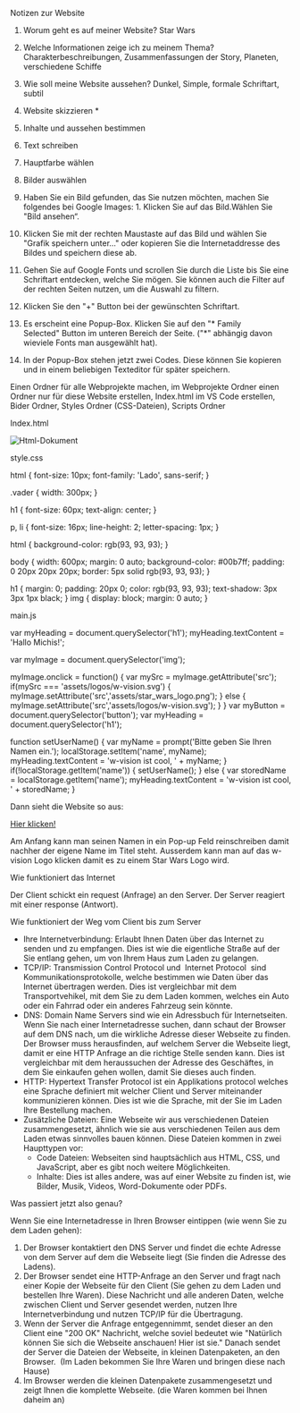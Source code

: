 Notizen zur Website


1. Worum geht es auf meiner Website?                                              Star Wars
2. Welche Informationen zeige ich zu meinem Thema?                    Charakterbeschreibungen, Zusammenfassungen der Story, Planeten, verschiedene Schiffe
3. Wie soll meine Website aussehen?                                                  Dunkel, Simple, formale Schriftart, subtil






4. Website skizzieren *
5. Inhalte und aussehen bestimmen
6. Text schreiben
7. Hauptfarbe wählen
8. Bilder auswählen
  1. Haben Sie ein Bild gefunden, das Sie nutzen möchten, machen Sie folgendes bei Google Images:
    1. Klicken Sie auf das Bild.Wählen Sie "Bild ansehen“.
   2. Klicken Sie mit der rechten Maustaste auf das Bild und wählen Sie "Grafik speichern unter…" oder kopieren Sie die Internetaddresse des Bildes und speichern diese ab.
9. Gehen Sie auf Google Fonts und scrollen Sie durch die Liste bis Sie eine Schriftart entdecken, welche Sie mögen. Sie können auch die Filter auf der rechten Seiten nutzen, um die Auswahl zu filtern.
  1. Klicken Sie den "+" Button bei der gewünschten Schriftart.
  2. Es erscheint eine Popup-Box. Klicken Sie auf den "* Family Selected" Button im unteren Bereich der Seite. ("*" abhängig davon wieviele Fonts man ausgewählt hat).
3. In der Popup-Box stehen jetzt zwei Codes. Diese können Sie kopieren und in einem beliebigen Texteditor für später speichern.


Einen Ordner für alle Webprojekte machen, im Webprojekte Ordner einen Ordner nur für diese Website erstellen, Index.html im VS Code erstellen, Bider Ordner, Styles Ordner (CSS-Dateien), Scripts Ordner  

Index.html

![Html-Dokument](/Dokumente/images/html-bildschirmfoto.png)

style.css

html {
    font-size: 10px;
    font-family: 'Lado', sans-serif;
  }
  
.vader {
  width: 300px;
}


h1 {
  font-size: 60px;
  text-align: center;
}

p, li {
  font-size: 16px;
  line-height: 2;
  letter-spacing: 1px;
}


html {
  background-color: rgb(93, 93, 93);
}

body {
  width: 600px;
  margin: 0 auto;
  background-color: #00b7ff;
  padding: 0 20px 20px 20px;
  border: 5px solid rgb(93, 93, 93);
}

h1 {
  margin: 0;
  padding: 20px 0;
  color: rgb(93, 93, 93);
  text-shadow: 3px 3px 1px black;
}
img {
  display: block;
  margin: 0 auto;
}


main.js

var myHeading = document.querySelector('h1');
myHeading.textContent = 'Hallo Michis!';


var myImage = document.querySelector('img');

myImage.onclick = function() {
    var mySrc = myImage.getAttribute('src');
    if(mySrc === 'assets/logos/w-vision.svg') {
        myImage.setAttribute('src','assets/star_wars_logo.png');
    } else {
      myImage.setAttribute('src','assets/logos/w-vision.svg');
    }
}
var myButton = document.querySelector('button');
var myHeading = document.querySelector('h1');

function setUserName() {
    var myName = prompt('Bitte geben Sie Ihren Namen ein.');
    localStorage.setItem('name', myName);
    myHeading.textContent = 'w-vision ist cool, ' + myName;
  }
  if(!localStorage.getItem('name')) {
    setUserName();
  } else {
    var storedName = localStorage.getItem('name');
    myHeading.textContent = 'w-vision ist cool, ' + storedName;
  }

Dann sieht die Website so aus:

[Hier klicken!](file:///Users/simondrohsen/git/Website/Website/index.html)

Am Anfang kann man seinen Namen in ein Pop-up Feld reinschreiben damit nachher der eigene Name im Titel steht.  Ausserdem kann man auf das w-vision Logo klicken damit es zu einem Star Wars Logo wird.




Wie funktioniert das Internet

Der Client schickt ein request (Anfrage) an den Server. Der Server reagiert mit einer response (Antwort).


Wie funktioniert der Weg vom Client bis zum Server


* Ihre Internetverbindung: Erlaubt Ihnen Daten über das Internet zu senden und zu empfangen. Dies ist wie die eigentliche Straße auf der Sie entlang gehen, um von Ihrem Haus zum Laden zu gelangen.
* TCP/IP: Transmission Control Protocol und  Internet Protocol  sind Kommunikationsprotokolle, welche bestimmen wie Daten über das Internet übertragen werden. Dies ist vergleichbar mit dem Transportvehikel, mit dem Sie zu dem Laden kommen, welches ein Auto oder ein Fahrrad oder ein anderes Fahrzeug sein könnte.
* DNS: Domain Name Servers sind wie ein Adressbuch für Internetseiten. Wenn Sie nach einer Internetadresse suchen, dann schaut der Browser auf dem DNS nach, um die wirkliche Adresse dieser Webseite zu finden. Der Browser muss herausfinden, auf welchem Server die Webseite liegt, damit er eine HTTP Anfrage an die richtige Stelle senden kann. Dies ist vergleichbar mit dem heraussuchen der Adresse des Geschäftes, in dem Sie einkaufen gehen wollen, damit Sie dieses auch finden.
* HTTP: Hypertext Transfer Protocol ist ein Applikations protocol welches eine Sprache definiert mit welcher Client und Server miteinander kommunizieren können. Dies ist wie die Sprache, mit der Sie im Laden Ihre Bestellung machen.
* Zusätzliche Dateien: Eine Webseite wir aus verschiedenen Dateien zusammengesetzt, ähnlich wie sie aus verschiedenen Teilen aus dem Laden etwas sinnvolles bauen können. Diese Dateien kommen in zwei Haupttypen vor:
    * Code Dateien: Webseiten sind hauptsächlich aus HTML, CSS, und JavaScript, aber es gibt noch weitere Möglichkeiten.
    * Inhalte: Dies ist alles andere, was auf einer Website zu finden ist, wie Bilder, Musik, Videos, Word-Dokumente oder PDFs.



Was passiert jetzt also genau?

Wenn Sie eine Internetadresse in Ihren Browser eintippen (wie wenn Sie zu dem Laden gehen):
1. Der Browser kontaktiert den DNS Server und findet die echte Adresse von dem Server auf dem die Webseite liegt (Sie finden die Adresse des Ladens).
2. Der Browser sendet eine HTTP-Anfrage an den Server und fragt nach einer Kopie der Webseite für den Client (Sie gehen zu dem Laden und bestellen Ihre Waren). Diese Nachricht und alle anderen Daten, welche zwischen Client und Server gesendet werden, nutzen Ihre Internetverbindung und nutzen TCP/IP für die Übertragung.
3. Wenn der Server die Anfrage entgegennimmt, sendet dieser an den Client eine "200 OK" Nachricht, welche soviel bedeutet wie "Natürlich können Sie sich die Webseite anschauen! Hier ist sie." Danach sendet der Server die Dateien der Webseite, in kleinen Datenpaketen, an den Browser.  (Im Laden bekommen Sie Ihre Waren und bringen diese nach Hause)
4. Im Browser werden die kleinen Datenpakete zusammengesetzt und zeigt Ihnen die komplette Webseite. (die Waren kommen bei Ihnen daheim an)

